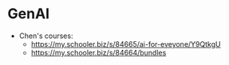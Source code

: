 # GenAI
* Chen's courses:
  * https://my.schooler.biz/s/84665/ai-for-eveyone/Y9QtkgU
  * https://my.schooler.biz/s/84664/bundles
 
